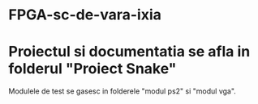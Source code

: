 # FPGA-sc-de-vara-ixia
# Proiectul si documentatia se afla in folderul "Proiect Snake"
Modulele de test se gasesc in folderele "modul ps2" si "modul vga".
